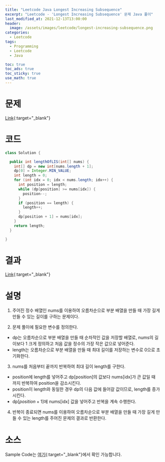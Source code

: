 ```yaml
---
title: "Leetcode Java Longest Increasing Subsequence"
excerpt: "Leetcode - 'Longest Increasing Subsequence' 문제 Java 풀이"
last_modified_at: 2021-12-13T13:00:00
header:
  image: /assets/images/leetcode/longest-increasing-subsequence.png
categories:
  - Leetcode
tags:
  - Programming
  - Leetcode
  - Java

toc: true
toc_ads: true
toc_sticky: true
use_math: true
---
```

# 문제
[Link](https://leetcode.com/problems/longest-increasing-subsequence/){:target="_blank"}

# 코드
```java
class Solution {

  public int lengthOfLIS(int[] nums) {
    int[] dp = new int[nums.length + 1];
    dp[0] = Integer.MIN_VALUE;
    int length = 0;
    for (int idx = 0; idx < nums.length; idx++) {
      int position = length;
      while (dp[position] >= nums[idx]) {
        position--;
      }
      if (position == length) {
        length++;
      }
      dp[position + 1] = nums[idx];
    }
    return length;
  }

}
```

# 결과
[Link](https://leetcode.com/submissions/detail/601087702/){:target="_blank"}

# 설명
1. 주어진 정수 배열인 nums를 이용하여 오름차순으로 부분 배열을 만들 때 가장 길게 만들 수 있는 길이를 구하는 문제이다.

2. 문제 풀이에 필요한 변수를 정의한다.
- dp는 오름차순으로 부분 배열을 만들 때 순차적인 값을 저장할 배열로, nums의 길이보다 1 크게 정의하고 처음 값을 정수의 가장 작은 값으로 넣어준다.
- length는 오름차순으로 부분 배열을 만들 때 최대 길이를 저장하는 변수로 0으로 초기화한다.

3. nums를 처음부터 끝까지 반복하여 최대 길이 length를 구한다.
- position에 length를 넣어주고 dp[position]의 값보다 nums[idx]가 큰 값일 때 까지 반복하여 position을 감소시킨다.
- position이 length와 동일한 경우 dp의 다음 값에 들어갈 값이므로, length를 증가시킨다.
- dp[$position + 1$]에 nums[idx] 값을 넣어주고 반복을 계속 수행한다.

4. 반복이 종료되면 nums를 이용하여 오름차순으로 부분 배열을 만들 때 가장 길게 만들 수 있는 length를 주어진 문제의 결과로 반환한다.

# 소스
Sample Code는 [여기](https://github.com/GracefulSoul/leetcode/blob/master/src/main/java/gracefulsoul/problems/LongestIncreasingSubsequence.java){:target="_blank"}에서 확인 가능합니다.